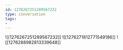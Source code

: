 ```yaml
---
id: 1276267251289567232
type: conversation
tags:
- 
---
```

![[1276267251289567232]]
![[1276271812771549186]]
![[1276288982813339648]]

